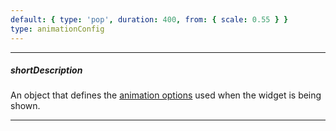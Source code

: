 ```yaml
---
default: { type: 'pop', duration: 400, from: { scale: 0.55 } }
type: animationConfig
---
```

---
##### shortDescription
An object that defines the [animation options](/api-reference/50%20Common/Object%20Structures/animationConfig '/Documentation/ApiReference/Common/Object_Structures/animationConfig/') used when the widget is being shown.

---

